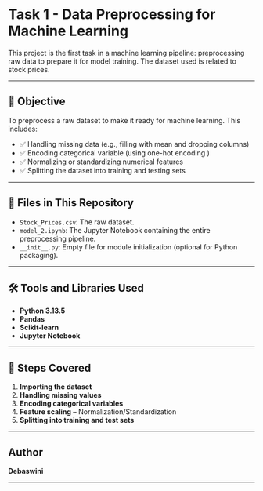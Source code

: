 # Task 1 - Data Preprocessing for Machine Learning

This project is the first task in a machine learning pipeline: preprocessing raw data to prepare it for model training. The dataset used is related to stock prices.

---

## 📝 Objective

To preprocess a raw dataset to make it ready for machine learning. This includes:

- ✅ Handling missing data (e.g., filling with mean and dropping columns)
- ✅ Encoding categorical variable (using one-hot encoding )
- ✅ Normalizing or standardizing numerical features
- ✅ Splitting the dataset into training and testing sets


---

## 📁 Files in This Repository

- `Stock_Prices.csv`: The raw dataset.
- `model_2.ipynb`: The Jupyter Notebook containing the entire preprocessing pipeline.
- `__init__.py`: Empty file for module initialization (optional for Python packaging).

---

## 🛠️ Tools and Libraries Used

- **Python 3.13.5**
- **Pandas**
- **Scikit-learn**
- **Jupyter Notebook**

---

## 🚀 Steps Covered

1. **Importing the dataset**
2. **Handling missing values**
3. **Encoding categorical variables**
4. **Feature scaling** – Normalization/Standardization
5. **Splitting into training and test sets**

---

## Author
**Debaswini**

---
